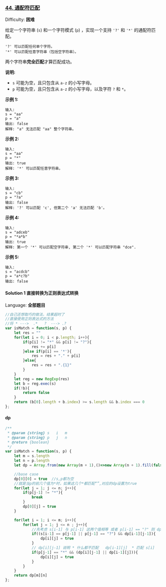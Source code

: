 ### [44\. 通配符匹配](https://leetcode-cn.com/problems/wildcard-matching/)

Difficulty: **困难**


给定一个字符串 (`s`) 和一个字符模式 (`p`) ，实现一个支持 `'?'` 和 `'*'` 的通配符匹配。

```
'?' 可以匹配任何单个字符。
'*' 可以匹配任意字符串（包括空字符串）。
```

两个字符串**完全匹配**才算匹配成功。

**说明:**

*   `s` 可能为空，且只包含从 `a-z` 的小写字母。
*   `p` 可能为空，且只包含从 `a-z` 的小写字母，以及字符 `?` 和 `*`。

**示例 1:**

```
输入:
s = "aa"
p = "a"
输出: false
解释: "a" 无法匹配 "aa" 整个字符串。
```

**示例 2:**

```
输入:
s = "aa"
p = "*"
输出: true
解释: '*' 可以匹配任意字符串。
```

**示例 3:**

```
输入:
s = "cb"
p = "?a"
输出: false
解释: '?' 可以匹配 'c', 但第二个 'a' 无法匹配 'b'。
```

**示例 4:**

```
输入:
s = "adceb"
p = "*a*b"
输出: true
解释: 第一个 '*' 可以匹配空字符串, 第二个 '*' 可以匹配字符串 "dce".
```

**示例 5:**

```
输入:
s = "acdcb"
p = "a*c?b"
输出: false
```


#### Solution  1 直接转换为正则表达式转换

Language: **全部题目**

```js
//自己还想取巧的做法，结果超时了
​//直接使用正则表达式的方法
//将 * --->  .*   ?  ---> .?
var isMatch = function(s, p) {
    let res = ""
    for(let i = 0; i < p.length; i++){
        if(p[i] != "*" && p[i] != "?"){
            res += p[i]
        }else if(p[i] == '*'){
            res = res + "." + p[i]
        }else{
            res = res + ".{1}"
        }
    }
    let reg = new RegExp(res)
    let b = reg.exec(s)
    if(!b){
        return false
    }
    return (b[0].length + b.index) >= s.length && b.index === 0
};
```


#### dp

```js
/**
 * @param {string} s   i   m
 * @param {string} p   j   n
 * @return {boolean}
 */
var isMatch = function(s, p) {
    let m = s.length
    let n = p.length
    let dp = Array.from(new Array(m + 1),()=>new Array(n + 1).fill(false))

    //base case
    dp[0][0] = true  //s,p都为空
    //就是当p的前几个值为*时，如果这几个*都匹配“”,对应的dp设置为true
    for(let j = 1; j <= n; j++){
        if(p[j-1] != "*"){
            break
        }
        dp[0][j] = true
    }

    for(let i = 1; i <= m; i++){
        for(let j = 1; j <= n ; j++){
            //先考虑 s[i-1] 与 p[i-1] 这两个值相等 或者 p[i-1] == "?" 则 dp[i][j] = dp[i-1][j-1]
            if((s[i-1] == p[j-1] || p[j-1] == "?") && dp[i-1][j-1]){
                dp[i][j] = true
            }
            // dp[i][j-1] 说明 * 什么都不匹配   dp[i-1][j]  * 匹配 s[i]
            if(p[j-1] == "*" && (dp[i][j-1] || dp[i-1][j])){
                dp[i][j] = true
            }
        }
    }
    return dp[m][n]
};
```
